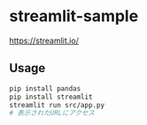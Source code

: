 # streamlit-sample

https://streamlit.io/

## Usage

```sh
pip install pandas
pip install streamlit
streamlit run src/app.py
# 表示されたURLにアクセス
```
